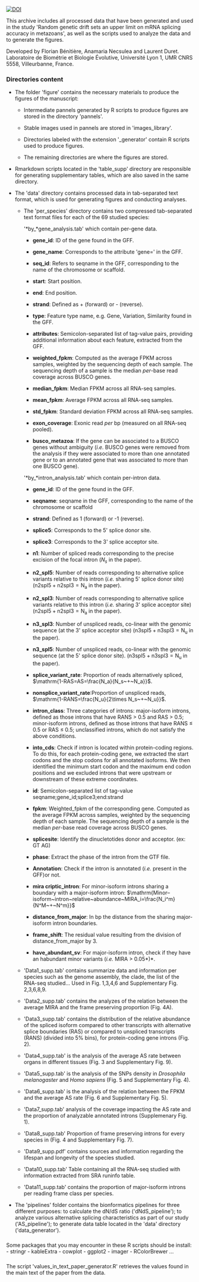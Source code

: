 [![DOI](https://zenodo.org/badge/DOI/10.5281/zenodo.7415114.svg)](https://doi.org/10.5281/zenodo.7415114)

This archive includes all processed data that have been generated and used in the study 'Random genetic drift sets an upper limit on mRNA splicing accuracy in metazoans', as well as the scripts used to analyze the data and to generate the figures.

Developed by Florian Bénitière, Anamaria Necsulea and Laurent Duret. Laboratoire de Biométrie et Biologie Évolutive, Université Lyon 1, UMR CNRS 5558, Villeurbanne, France.

### Directories content

-   The folder 'figure' contains the necessary materials to produce the figures of the manuscript:

    -   Intermediate pannels generated by R scripts to produce figures are stored in the directory 'pannels'.

    -   Stable images used in pannels are stored in 'images_library'.

    -   Directories labeled with the extension '\_generator' contain R scripts used to produce figures.

    -   The remaining directories are where the figures are stored.

-   Rmarkdown scripts located in the 'table_supp' directory are responsible for generating supplementary tables, which are also saved in the same directory.

-   The 'data' directory contains processed data in tab-separated text format, which is used for generating figures and conducting analyses.

    -   The 'per_species' directory contains two compressed tab-separated text format files for each of the 69 studied species:

        '*by\_*gene_analysis.tab' which contain per-gene data.

        <div>

        -   **gene_id**: ID of the gene found in the GFF.

        -   **gene_name**: Corresponds to the attribute 'gene=' in the GFF.

        -   **seq_id**: Refers to seqname in the GFF, corresponding to the name of the chromosome or scaffold.

        -   **start**: Start position.

        -   **end**: End position.

        -   **strand**: Defined as + (forward) or - (reverse).

        -   **type**: Feature type name, e.g. Gene, Variation, Similarity found in the GFF.

        -   **attributes**: Semicolon-separated list of tag-value pairs, providing additional information about each feature, extracted from the GFF.

        -   **weighted_fpkm**: Computed as the average FPKM across samples, weighted by the sequencing depth of each sample. The sequencing depth of a sample is the median *per*-base read coverage across BUSCO genes.

        -   **median_fpkm**: Median FPKM across all RNA-seq samples.

        -   **mean_fpkm**: Average FPKM across all RNA-seq samples.

        -   **std_fpkm**: Standard deviation FPKM across all RNA-seq samples.

        -   **exon_coverage**: Exonic read *per* bp (measured on all RNA-seq pooled).

        -   **busco_metazoa**: If the gene can be associated to a BUSCO genes without ambiguity (*i.e.* BUSCO genes were removed from the analysis if they were associated to more than one annotated gene or to an annotated gene that was associated to more than one BUSCO gene).

        </div>

        '*by\_*intron_analysis.tab' which contain per-intron data.

        <div>

        -   **gene_id**: ID of the gene found in the GFF.

        -   **seqname**: seqname in the GFF, corresponding to the name of the chromosome or scaffold

        -   **strand**: Defined as 1 (forward) or -1 (reverse).

        -   **splice5**: Corresponds to the 5' splice donor site.

        -   **splice3**: Corresponds to the 3' splice acceptor site.

        -   **n1**: Number of spliced reads corresponding to the precise excision of the focal intron ($N_s$ in the paper).

        -   **n2_spl5**: Number of reads corresponding to alternative splice variants relative to this intron (*i.e.* sharing 5' splice donor site) ($\mathrm{n2spl5+n2spl3=N_a}$ in the paper).

        -   **n2_spl3**: Number of reads corresponding to alternative splice variants relative to this intron (*i.e.* sharing 3' splice acceptor site) ($\mathrm{n2spl5+n2spl3=N_a}$ in the paper).

        -   **n3_spl3**: Number of unspliced reads, co-linear with the genomic sequence (at the 3' splice acceptor site) ($\mathrm{n3spl5+n3spl3=N_u}$ in the paper).

        -   **n3_spl5**: Number of unspliced reads, co-linear with the genomic sequence (at the 5' splice donor site). ($\mathrm{n3spl5+n3spl3=N_u}$ in the paper).

        -   **splice_variant_rate**: Proportion of reads alternatively spliced, $\mathrm{1-RAS=AS=\frac{N_a}{N_s~+~N_a}}$.

        -   **nonsplice_variant_rate**:Proportion of unspliced reads, $\mathrm{1-RANS=\frac{N_u}{2\times N_s~+~N_u}}$.

        -   **intron_class**: Three categories of introns: major-isoform introns, defined as those introns that have RANS $>$ 0.5 and RAS $>$ 0.5; minor-isoform introns, defined as those introns that have RANS $\leq$ 0.5 or RAS $\leq$ 0.5; unclassified introns, which do not satisfy the above conditions.

        -   **into_cds**: Check if intron is located within protein-coding regions. To do this, for each protein-coding gene, we extracted the start codons and the stop codons for all annotated isoforms. We then identified the minimum start codon and the maximum end codon positions and we excluded introns that were upstream or downstream of these extreme coordinates.

        -   **id**: Semicolon-separated list of tag-value seqname;gene_id;splice3;end:strand

        -   **fpkm**: Weighted_fpkm of the corresponding gene. Computed as the average FPKM across samples, weighted by the sequencing depth of each sample. The sequencing depth of a sample is the median *per*-base read coverage across BUSCO genes.

        -   **splicesite**: Identify the dinucletotides donor and acceptor. (ex: GT AG)

        -   **phase**: Extract the phase of the intron from the GTF file.

        -   **Annotation**: Check if the intron is annotated (*i.e.* present in the GFF)or not.

        -   **mira criptic_intron**: For minor-isoform introns sharing a boundary with a major-isoform intron: $\mathrm{Minor–isoform~intron~relative~abundance~MIRA_i=\frac{N_i^m}{N^M~+~N^m}}$

        -   **distance_from_major**: In bp the distance from the sharing major-isoform intron boundaries.

        -   **frame_shift**: The residual value resulting from the division of distance_from_major by 3.

        -   **have_abundant_sv**: For major-isoform intron, check if they have an habundant minor variants (*i.e.* MIRA \> 0.05*)*.

        </div>

    -   'Data1_supp.tab' contains summarize data and information per species such as the genome assembly, the clade, the list of the RNA-seq studied... Used in Fig. 1,3,4,6 and Supplementary Fig. 2,3,6,8,9.

    -   'Data2_supp.tab' contains the analyzes of the relation between the average MIRA and the frame preserving proportion (Fig. 4A).

    -   'Data3_supp.tab' contains the distribution of the relative abundance of the spliced isoform compared to other transcripts with alternative splice boundaries (RAS) or compared to unspliced transcripts (RANS) (divided into 5% bins), for protein-coding gene introns (Fig. 2).

    -   'Data4_supp.tab' is the analysis of the average AS rate between organs in different tissues (Fig. 3 and Supplementary Fig. 9).

    -   'Data5_supp.tab' is the analysis of the SNPs density in *Drosophila melanogaster* and *Homo sapiens* (Fig. 5 and Supplementary Fig. 4).

    -   'Data6_supp.tab' is the analysis of the relation between the FPKM and the average AS rate (Fig. 6 and Supplementary Fig. 5).

    -   'Data7_supp.tab' analysis of the coverage impacting the AS rate and the proportion of analyzable annotated introns (Supplemenary Fig. 1).

    -   'Data8_supp.tab' Proportion of frame preserving introns for every species in (Fig. 4 and Supplementary Fig. 7).

    -   'Data9_supp.pdf' contains sources and information regarding the lifespan and longevity of the species studied.

    -   'Data10_supp.tab' Table containing all the RNA-seq studied with information extracted from SRA runinfo table.

    -   'Data11_supp.tab' contains the proportion of major-isoform introns per reading frame class per species.

-   The 'pipelines' folder contains the bionformatics pipelines for three different purposes: to calculate the dN/dS ratio ('dNdS_pipeline'); to analyze various alternative splicing characteristics as part of our study ('AS_pipeline'); to generate data table located in the 'data' directory ('data_generator').

### 

Some packages that you may encounter in these R scripts should be install: - stringr - kableExtra - cowplot - ggplot2 - imager - RColorBrewer ...

### 

The script 'values_in_text_paper_generator.R' retrieves the values found in the main text of the paper from the data.
